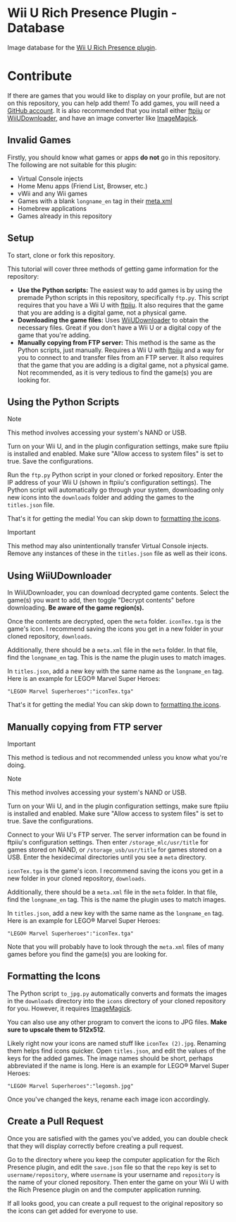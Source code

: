 # Wii U Rich Presence Plugin - Database
Image database for the [Wii U Rich Presence plugin](https://github.com/FlamingNineteen/RichPresenceWUPS).

# Contribute
If there are games that you would like to display on your profile, but are not on this repository, you can help add them! To add games, you will need a <ins>GitHub account</ins>. It is also recommended that you install either [ftpiiu](https://github.com/wiiu-env/ftpiiu_plugin) or [WiiUDownloader](https://github.com/Xpl0itU/WiiUDownloader), and have an image converter like [ImageMagick](https://www.imagemagick.org).

## Invalid Games
Firstly, you should know what games or apps **do not** go in this repository. The following are not suitable for this plugin:

- Virtual Console injects
- Home Menu apps (Friend List, Browser, etc.)
- vWii and any Wii games
- Games with a blank `longname_en` tag in their [meta.xml](https://wiiubrew.org/wiki/Meta.xml)
- Homebrew applications
- Games already in this repository

## Setup
To start, clone or fork this repository.

This tutorial will cover three methods of getting game information for the repository:

- **Use the Python scripts:** The easiest way to add games is by using the premade Python scripts in this repository, specifically `ftp.py`. This script requires that you have a Wii U with [ftpiiu](https://github.com/wiiu-env/ftpiiu_plugin). It also requires that the game that you are adding is a digital game, not a physical game.
- **Downloading the game files:** Uses [WiiUDownloader](https://github.com/Xpl0itU/WiiUDownloader) to obtain the necessary files. Great if you don't have a Wii U or a digital copy of the game that you're adding.
- **Manually copying from FTP server:** This method is the same as the Python scripts, just manually. Requires a Wii U with [ftpiiu](https://github.com/wiiu-env/ftpiiu_plugin) and a way for you to connect to and transfer files from an FTP server. It also requires that the game that you are adding is a digital game, not a physical game. Not recommended, as it is very tedious to find the game(s) you are looking for.

## Using the Python Scripts
> [!NOTE]
> This method involves accessing your system's NAND or USB.

Turn on your Wii U, and in the plugin configuration settings, make sure ftpiiu is installed and enabled. Make sure "Allow access to system files" is set to true. Save the configurations.

Run the `ftp.py` Python script in your cloned or forked repository. Enter the IP address of your Wii U (shown in ftpiiu's configuration settings). The Python script will automatically go through your system, downloading only new icons into the `downloads` folder and adding the games to the `titles.json` file.

That's it for getting the media! You can skip down to [formatting the icons]().

> [!IMPORTANT]
> This method may also unintentionally transfer Virtual Console injects. Remove any instances of these in the `titles.json` file as well as their icons.

## Using WiiUDownloader
In WiiUDownloader, you can download decrypted game contents. Select the game(s) you want to add, then toggle "Decrypt contents" before downloading. **Be aware of the game region(s).**

Once the contents are decrypted, open the `meta` folder. `iconTex.tga` is the game's icon. I recommend saving the icons you get in a new folder in your cloned repository, `downloads`.

Additionally, there should be a `meta.xml` file in the `meta` folder. In that file, find the `longname_en` tag. This is the name the plugin uses to match images.

In `titles.json`, add a new key with the same name as the `longname_en` tag. Here is an example for LEGO® Marvel Super Heroes:
```
"LEGO® Marvel Superheroes":"iconTex.tga"
```
That's it for getting the media! You can skip down to [formatting the icons]().

## Manually copying from FTP server
> [!IMPORTANT]
> This method is tedious and not recommended unless you know what you're doing.

> [!NOTE]
> This method involves accessing your system's NAND or USB.

Turn on your Wii U, and in the plugin configuration settings, make sure ftpiiu is installed and enabled. Make sure "Allow access to system files" is set to true. Save the configurations.

Connect to your Wii U's FTP server. The server information can be found in ftpiiu's configuration settings. Then enter `/storage_mlc/usr/title` for games stored on NAND, or `/storage_usb/usr/title` for games stored on a USB. Enter the hexidecimal directories until you see a `meta` directory.

`iconTex.tga` is the game's icon. I recommend saving the icons you get in a new folder in your cloned repository, `downloads`.

Additionally, there should be a `meta.xml` file in the `meta` folder. In that file, find the `longname_en` tag. This is the name the plugin uses to match images.

In `titles.json`, add a new key with the same name as the `longname_en` tag. Here is an example for LEGO® Marvel Super Heroes:
```
"LEGO® Marvel Superheroes":"iconTex.tga"
```
Note that you will probably have to look through the `meta.xml` files of many games before you find the game(s) you are looking for.

## Formatting the Icons
The Python script `to_jpg.py` automatically converts and formats the images in the `downloads` directory into the `icons` directory of your cloned repository for you. However, it requires [ImageMagick](https://www.imagemagick.org).

You can also use any other program to convert the icons to JPG files. **Make sure to upscale them to 512x512**.

Likely right now your icons are named stuff like `iconTex (2).jpg`. Renaming them helps find icons quicker. Open `titles.json`, and edit the values of the keys for the added games. The image names should be short, perhaps abbreviated if the name is long. Here is an example for LEGO® Marvel Super Heroes:
```
"LEGO® Marvel Superheroes":"legomsh.jpg"
```
Once you've changed the keys, rename each image icon accordingly.

## Create a Pull Request
Once you are satisfied with the games you've added, you can double check that they will display correctly before creating a pull request. 

Go to the directory where you keep the computer application for the Rich Presence plugin, and edit the `save.json` file so that the `repo` key is set to `username/repository`, where `username` is your username and `repository` is the name of your cloned repository. Then enter the game on your Wii U with the Rich Presence plugin on and the computer application running.

If all looks good, you can create a pull request to the original repository so the icons can get added for everyone to use.